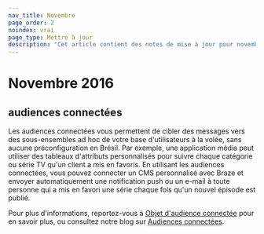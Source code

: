 ```yaml
---
nav_title: Novembre
page_order: 2
noindex: vrai
page_type: Mettre à jour
description: "Cet article contient des notes de mise à jour pour novembre 2016."
---
```


# Novembre 2016

## audiences connectées

Les audiences connectées vous permettent de cibler des messages vers des sous-ensembles ad hoc de votre base d'utilisateurs à la volée, sans aucune préconfiguration en Brésil. Par exemple, une application média peut utiliser des tableaux d'attributs personnalisés pour suivre chaque catégorie ou série TV qu'un client a mis en favoris. En utilisant les audiences connectées, vous pouvez connecter un CMS personnalisé avec Braze et envoyer automatiquement une notification push ou un e-mail à toute personne qui a mis en favori une série chaque fois qu'un nouvel épisode est publié.

Pour plus d'informations, reportez-vous à [Objet d'audience connectée][12] pour en savoir plus, ou consultez notre blog sur [Audiences connectées][13].

[12]: {{site.baseurl}}/api/objects_filters/connected_audience/
[13]: https://www.braze.com/blog/connected-audiences/
